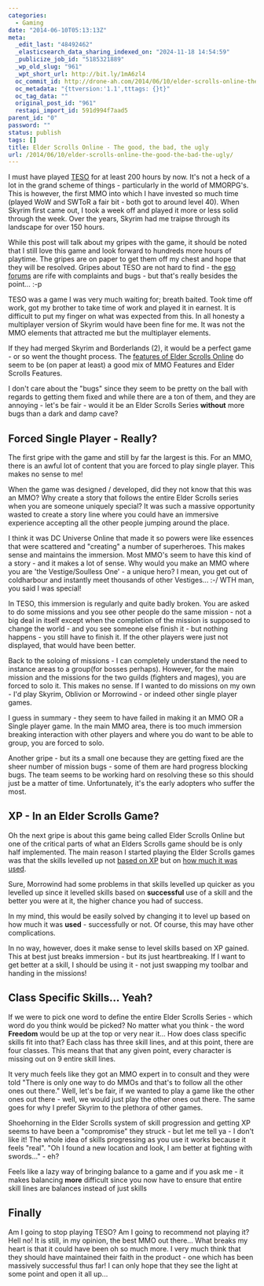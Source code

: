 ```yaml
---
categories:
  - Gaming
date: "2014-06-10T05:13:13Z"
meta:
  _edit_last: "48492462"
  _elasticsearch_data_sharing_indexed_on: "2024-11-18 14:54:59"
  _publicize_job_id: "5185321889"
  _wp_old_slug: "961"
  _wpt_short_url: http://bit.ly/1mA6zl4
  oc_commit_id: http://drone-ah.com/2014/06/10/elder-scrolls-online-the-good-the-bad-the-ugly/1402373596
  oc_metadata: "{ttversion:'1.1',tttags: {}t}"
  oc_tag_data: ""
  original_post_id: "961"
  restapi_import_id: 591d994f7aad5
parent_id: "0"
password: ""
status: publish
tags: []
title: Elder Scrolls Online - The good, the bad, the ugly
url: /2014/06/10/elder-scrolls-online-the-good-the-bad-the-ugly/
---
```


I must have played
[TESO](http://elderscrollsonline.com/ "Elder Scrolls Online Main Website") for
at least 200 hours by now. It's not a heck of a lot in the grand scheme of
things - particularly in the world of MMORPG's. This is however, the first MMO
into which I have invested so much time (played WoW and SWToR a fair bit - both
got to around level 40). When Skyrim first came out, I took a week off and
played it more or less solid through the week. Over the years, Skyrim had me
traipse through its landscape for over 150 hours.

While this post will talk about my gripes with the game, it should be noted that
I still love this game and look forward to hundreds more hours of playtime. The
gripes are on paper to get them off my chest and hope that they will be
resolved. Gripes about TESO are not hard to find - the
[eso forums](http://forums.elderscrollsonline.com/categories/EN-general-discussion "ESO Forums")
are rife with complaints and bugs - but that's really besides the point... :-p

TESO was a game I was very much waiting for; breath baited. Took time off work,
got my brother to take time of work and played it in earnest. It is difficult to
put my finger on what was expected from this. In all honesty a multiplayer
version of Skyrim would have been fine for me. It was not the MMO elements that
attracted me but the multiplayer elements.

<!--more-->

If they had merged Skyrim and Borderlands (2), it would be a perfect game - or
so went the thought process. The
[features of Elder Scrolls Online](https://www.playne.com/games/elder-scrolls-online "Features of Elder Scrolls Online")
do seem to be (on paper at least) a good mix of MMO Features and Elder Scrolls
Features.

I don't care about the "bugs" since they seem to be pretty on the ball with
regards to getting them fixed and while there are a ton of them, and they are
annoying - let's be fair - would it be an Elder Scrolls Series **without** more
bugs than a dark and damp cave?

## Forced Single Player - Really?

The first gripe with the game and still by far the largest is this. For an MMO,
there is an awful lot of content that you are forced to play single player. This
makes no sense to me!

When the game was designed / developed, did they not know that this was an MMO?
Why create a story that follows the entire Elder Scrolls series when you are
someone uniquely special? It was such a massive opportunity wasted to create a
story line where you could have an immersive experience accepting all the other
people jumping around the place.

I think it was DC Universe Online that made it so powers were like essences that
were scattered and "creating" a number of superheroes. This makes sense and
maintains the immersion. Most MMO's seem to have this kind of a story - and it
makes a lot of sense. Why would you make an MMO where you are 'the
Vestige/Soulless One' - a unique hero? I mean, you get out of coldharbour and
instantly meet thousands of other Vestiges... :-/ WTH man, you said I was
special!

In TESO, this immersion is regularly and quite badly broken. You are asked to do
some missions and you see other people do the same mission - not a big deal in
itself except when the completion of the mission is supposed to change the
world - and you see someone else finish it - but nothing happens - you still
have to finish it. If the other players were just not displayed, that would have
been better.

Back to the soloing of missions - I can completely understand the need to
instance areas to a group(for bosses perhaps). However, for the main mission and
the missions for the two guilds (fighters and mages), you are forced to solo it.
This makes no sense. If I wanted to do missions on my own - I'd play Skyrim,
Oblivion or Morrowind - or indeed other single player games.

I guess in summary - they seem to have failed in making it an MMO OR a Single
player game. In the main MMO area, there is too much immersion breaking
interaction with other players and where you do want to be able to group, you
are forced to solo.

Another gripe - but its a small one because they are getting fixed are the sheer
number of mission bugs - some of them are hard progress blocking bugs. The team
seems to be working hard on resolving these so this should just be a matter of
time. Unfortunately, it's the early adopters who suffer the most.

## XP - In an Elder Scrolls Game?

Oh the next gripe is about this game being called Elder Scrolls Online but one
of the critical parts of what an Elders Scrolls game should be is only half
implemented. The main reason I started playing the Elder Scrolls games was that
the skills levelled up not
[based on XP](https://www.playne.com/features/gaining-xp "Gaining XP (Feature)")
but on
[how much it was used](http://www.playne.com/features/using-skills "Level Up Using Skills (Feature)").

Sure, Morrowind had some problems in that skills levelled up quicker as you
levelled up since it levelled skills based on **successful** use of a skill and
the better you were at it, the higher chance you had of success.

In my mind, this would be easily solved by changing it to level up based on how
much it was **used** - successfully or not. Of course, this may have other
complications.

In no way, however, does it make sense to level skills based on XP gained. This
at best just breaks immersion - but its just heartbreaking. If I want to get
better at a skill, I should be using it - not just swapping my toolbar and
handing in the missions!

## Class Specific Skills... Yeah?

If we were to pick one word to define the entire Elder Scrolls Series - which
word do you think would be picked? No matter what you think - the word
**Freedom** would be up at the top or very near it... How does class specific
skills fit into that? Each class has three skill lines, and at this point, there
are four classes. This means that that any given point, every character is
missing out on 9 entire skill lines.

It very much feels like they got an MMO expert in to consult and they were told
"There is only one way to do MMOs and that's to follow all the other ones out
there." Well, let's be fair, if we wanted to play a game like the other ones out
there - well, we would just play the other ones out there. The same goes for why
I prefer Skyrim to the plethora of other games.

Shoehorning in the Elder Scrolls system of skill progression and getting XP
seems to have been a "compromise" they struck - but let me tell ya - I don't
like it! The whole idea of skills progressing as you use it works because it
feels "real". "Oh I found a new location and look, I am better at fighting with
swords..." - eh?

Feels like a lazy way of bringing balance to a game and if you ask me - it makes
balancing **more** difficult since you now have to ensure that entire skill
lines are balances instead of just skills

## Finally

Am I going to stop playing TESO? Am I going to recommend not playing it? Hell
no! It is still, in my opinion, the best MMO out there... What breaks my heart
is that it could have been oh so much more. I very much think that they should
have maintained their faith in the product - one which has been massively
successful thus far! I can only hope that they see the light at some point and
open it all up...
